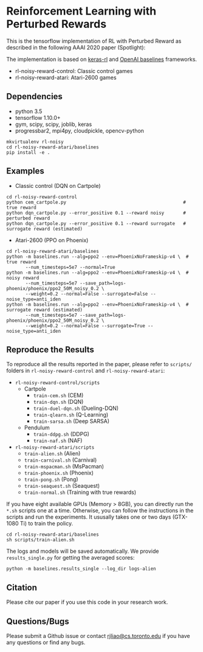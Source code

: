 # Reinforcement Learning with Perturbed Rewards

This is the tensorflow implementation of RL with Perturbed Reward as described in the following AAAI 2020 paper (Spotlight):

The implementation is based on [keras-rl](https://github.com/keras-rl/keras-rl) and [OpenAI baselines](https://github.com/openai/baselines) frameworks.

- rl-noisy-reward-control: Classic control games
- rl-noisy-reward-atari:   Atari-2600 games

## Dependencies
- python 3.5
- tensorflow 1.10.0+
- gym, scipy, scipy, joblib, keras
- progressbar2, mpi4py, cloudpickle, opencv-python

```
mkvirtualenv rl-noisy
cd rl-noisy-reward-atari/baselines
pip install -e .
```

## Examples
- Classic control (DQN on Cartpole)
```
cd rl-noisy-reward-control
python cem_cartpole.py                                           # true reward
python dqn_cartpole.py --error_positive 0.1 --reward noisy       # perturbed reward
python dqn_cartpole.py --error_positive 0.1 --reward surrogate   # surrogate reward (estimated)
```
- Atari-2600 (PPO on Phoenix)
```
cd rl-noisy-reward-atari/baselines
python -m baselines.run --alg=ppo2 --env=PhoenixNoFrameskip-v4 \  # true reward
       --num_timesteps=5e7 --normal=True                          
python -m baselines.run --alg=ppo2 --env=PhoenixNoFrameskip-v4 \  # noisy reward
       --num_timesteps=5e7 --save_path=logs-phoenix/phoenix/ppo2_50M_noisy_0.2 \
       --weight=0.2 --normal=False --surrogate=False --noise_type=anti_iden
python -m baselines.run --alg=ppo2 --env=PhoenixNoFrameskip-v4 \  # surrogate reward (estimated)
       --num_timesteps=5e7 --save_path=logs-phoenix/phoenix/ppo2_50M_noisy_0.2 \
       --weight=0.2 --normal=False --surrogate=True --noise_type=anti_iden
```

## Reproduce the Results
To reproduce all the results reported in the paper, please refer to `scripts/` folders in `rl-noisy-reward-control` and `rl-noisy-reward-atari`:
- `rl-noisy-reward-control/scripts`
  - Cartpole
    - `train-cem.sh` (CEM)
    - `train-dqn.sh` (DQN)
    - `train-duel-dqn.sh` (Dueling-DQN)
    - `train-qlearn.sh` (Q-Learning)
    - `train-sarsa.sh` (Deep SARSA)
  - Pendulum
    - `train-ddpg.sh` (DDPG)
    - `train-naf.sh` (NAF)
- `rl-noisy-reward-atari/scripts`
  - `train-alien.sh` (Alien)
  - `train-carnival.sh` (Carnival)
  - `train-mspacman.sh` (MsPacman)
  - `train-phoenix.sh` (Phoenix)
  - `train-pong.sh` (Pong)
  - `train-seaquest.sh` (Seaquest)
  - `train-normal.sh` (Training with true rewards)


If you have eight available GPUs (Memory > 8GB), you can directly run the `*.sh` scripts one at a time. Otherwise, you can follow the instructions in the scripts and run the experiments. It ususally takes one or two days (GTX-1080 Ti) to train the policy.
```
cd rl-noisy-reward-atari/baselines
sh scripts/train-alien.sh
```
The logs and models will be saved automatically. We provide `results_single.py` for getting the averaged scores:
```
python -m baselines.results_single --log_dir logs-alien
```

## Citation
Please cite our paper if you use this code in your research work.

## Questions/Bugs
Please submit a Github issue or contact rjliao@cs.toronto.edu if you have any questions or find any bugs.